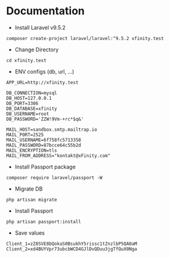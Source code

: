 # Documentation

- Install Laravel v9.5.2

```shell
composer create-project laravel/laravel:^9.5.2 xfinity.test
```

- Change Directory

```shell
cd xfinity.test
```

- ENV configs (db, url, ...)

```shell
APP_URL=http://xfinity.test

DB_CONNECTION=mysql
DB_HOST=127.0.0.1
DB_PORT=3306
DB_DATABASE=xfinity
DB_USERNAME=root
DB_PASSWORD='ZZW!9Vm-+rc*$q&'

MAIL_HOST=sandbox.smtp.mailtrap.io
MAIL_PORT=2525
MAIL_USERNAME=6f758fc5713358
MAIL_PASSWORD=87bcce64c55b2d
MAIL_ENCRYPTION=tls
MAIL_FROM_ADDRESS="kontakt@xFinity.com"
```

- Install Passport package

```shell
composer require laravel/passport -W
```

- Migrate DB

```shell
php artisan migrate
```

- Install Passport
````shell
php artisan passport:install
````

- Save values

```shell
Client_1=zZ8SVE8bQokaS0BsukhY5rissc1tZnzlbP5QA0aM
Client_2=xd4BUYVpr73ubcbWCD4GJlDvQDuu3jgTfQuX0Nga
```